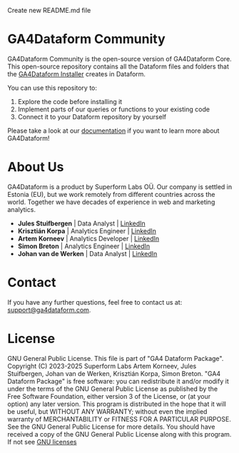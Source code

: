 
Create new README.md file

# GA4Dataform Community

GA4Dataform Community is the open-source version of GA4Dataform Core.
This open-source repository contains all the Dataform files and folders that the [GA4Dataform Installer](https://setup.ga4dataform.com/) creates in Dataform.

You can use this repository to:
1. Explore the code before installing it
2. Implement parts of our queries or functions to your existing code
3. Connect it to your Dataform repository by yourself

Please take a look at our [documentation](https://docs.ga4dataform.com/docs/) if you want to learn more about GA4Dataform!

# About Us
GA4Dataform is a product by Superform Labs OÜ. Our company is settled in Estonia (EU), but we work remotely from different countries across the world. Together we have decades of experience in web and marketing analytics.

- **Jules Stuifbergen** | Data Analyst | [LinkedIn](https://www.linkedin.com/in/stuifbergen/)
- **Krisztián Korpa** | Analytics Engineer | [LinkedIn](https://www.linkedin.com/in/krisztian-korpa/)
- **Artem Korneev** | Analytics Developer | [LinkedIn](https://www.linkedin.com/in/artem-korneev/)
- **Simon Breton** | Analytics Engineer | [LinkedIn](https://www.linkedin.com/in/simonbreton/)
- **Johan van de Werken** | Data Analyst | [LinkedIn](https://www.linkedin.com/in/johanvdwerken/)

# Contact
If you have any further questions, feel free to contact us at: [support@ga4dataform.com](mailto:support@ga4dataform.com).

# License
GNU General Public License. This file is part of "GA4 Dataform Package". Copyright (C) 2023-2025 Superform Labs Artem Korneev, Jules Stuifbergen, Johan van de Werken, Krisztián Korpa, Simon Breton. "GA4 Dataform Package" is free software: you can redistribute it and/or modify it under the terms of the GNU General Public License as published by the Free Software Foundation, either version 3 of the License, or (at your option) any later version. This program is distributed in the hope that it will be useful, but WITHOUT ANY WARRANTY; without even the implied warranty of MERCHANTABILITY or FITNESS FOR A PARTICULAR PURPOSE. See the GNU General Public License for more details. You should have received a copy of the GNU General Public License along with this program. If not see [GNU licenses](http://www.gnu.org/licenses/)

